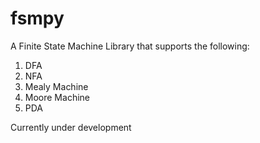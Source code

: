 # fsmpy

A Finite State Machine Library that supports the following:  
1. DFA  
2. NFA  
3. Mealy Machine  
4. Moore Machine  
5. PDA  

Currently under development
